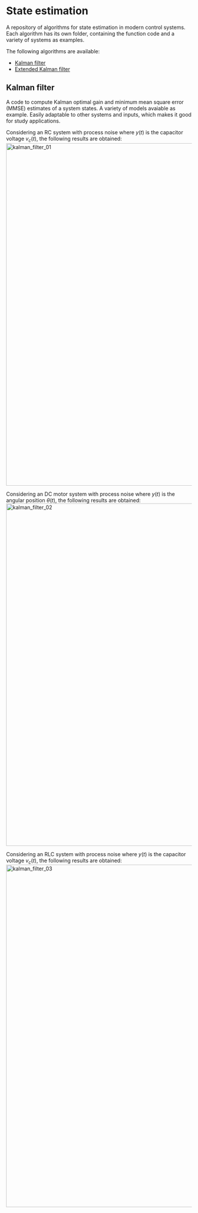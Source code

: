 # State estimation

A repository of algorithms for state estimation in modern control systems. Each algorithm has its own folder, containing the function code and a variety of systems as examples.

The following algorithms are available:
- [Kalman filter](./kalman_filter)
- [Extended Kalman filter](./extended_kalman_filter)

## Kalman filter

A code to compute Kalman optimal gain and minimum mean square error (MMSE) estimates of a system states. A variety of models avaiable as example. Easily adaptable to other systems and inputs, which makes it good for study applications.

Considering an RC system with process noise where $y(t)$ is the capacitor voltage $v_c(t)$, the following results are obtained:
<img width="1920" height="926" alt="kalman_filter_01" src="https://github.com/user-attachments/assets/b91bf736-91cd-4a8f-95bb-141f03522659" />

Considering an DC motor system with process noise where $y(t)$ is the angular position $\theta (t)$, the following results are obtained:
<img width="1920" height="926" alt="kalman_filter_02" src="https://github.com/user-attachments/assets/6dcdc34e-15ab-411f-a499-967c9a5c85fd" />

Considering an RLC system with process noise where $y(t)$ is the capacitor voltage $v_c(t)$, the following results are obtained:
<img width="1920" height="926" alt="kalman_filter_03" src="https://github.com/user-attachments/assets/ce78c1aa-097c-4599-b0c8-b8e4448af824" />
